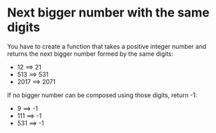 # Next bigger number with the same digits

You have to create a function that takes a positive integer number and returns the next bigger number formed by the same digits:

* 12 ==> 21
* 513 ==> 531
* 2017 ==> 2071

If no bigger number can be composed using those digits, return -1:

* 9 ==> -1
* 111 ==> -1
* 531 ==> -1
